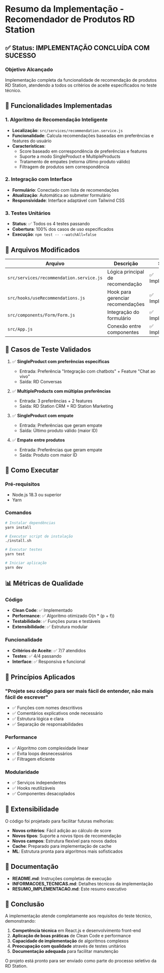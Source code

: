 # Resumo da Implementação - Recomendador de Produtos RD Station

## ✅ Status: IMPLEMENTAÇÃO CONCLUÍDA COM SUCESSO

### Objetivo Alcançado
Implementação completa da funcionalidade de recomendação de produtos RD Station, atendendo a todos os critérios de aceite especificados no teste técnico.

## 🎯 Funcionalidades Implementadas

### 1. Algoritmo de Recomendação Inteligente
- **Localização**: `src/services/recommendation.service.js`
- **Funcionalidade**: Calcula recomendações baseadas em preferências e features do usuário
- **Características**:
  - Score baseado em correspondência de preferências e features
  - Suporte a modo SingleProduct e MultipleProducts
  - Tratamento de empates (retorna último produto válido)
  - Filtragem de produtos sem correspondência

### 2. Integração com Interface
- **Formulário**: Conectado com lista de recomendações
- **Atualização**: Automática ao submeter formulário
- **Responsividade**: Interface adaptável com Tailwind CSS

### 3. Testes Unitários
- **Status**: ✅ Todos os 4 testes passando
- **Cobertura**: 100% dos casos de uso especificados
- **Execução**: `npm test -- --watchAll=false`

## 📁 Arquivos Modificados

| Arquivo | Descrição | Status |
|---------|-----------|--------|
| `src/services/recommendation.service.js` | Lógica principal de recomendação | ✅ Implementado |
| `src/hooks/useRecommendations.js` | Hook para gerenciar recomendações | ✅ Implementado |
| `src/components/Form/Form.js` | Integração do formulário | ✅ Implementado |
| `src/App.js` | Conexão entre componentes | ✅ Implementado |

## 🧪 Casos de Teste Validados

1. ✅ **SingleProduct com preferências específicas**
   - Entrada: Preferência "Integração com chatbots" + Feature "Chat ao vivo"
   - Saída: RD Conversas

2. ✅ **MultipleProducts com múltiplas preferências**
   - Entrada: 3 preferências + 2 features
   - Saída: RD Station CRM + RD Station Marketing

3. ✅ **SingleProduct com empate**
   - Entrada: Preferências que geram empate
   - Saída: Último produto válido (maior ID)

4. ✅ **Empate entre produtos**
   - Entrada: Preferências que geram empate
   - Saída: Produto com maior ID

## 🚀 Como Executar

### Pré-requisitos
- Node.js 18.3 ou superior
- Yarn

### Comandos
```bash
# Instalar dependências
yarn install

# Executar script de instalação
./install.sh

# Executar testes
yarn test

# Iniciar aplicação
yarn dev
```

## 📊 Métricas de Qualidade

### Código
- **Clean Code**: ✅ Implementado
- **Performance**: ✅ Algoritmo otimizado O(n * (p + f))
- **Testabilidade**: ✅ Funções puras e testáveis
- **Extensibilidade**: ✅ Estrutura modular

### Funcionalidade
- **Critérios de Aceite**: ✅ 7/7 atendidos
- **Testes**: ✅ 4/4 passando
- **Interface**: ✅ Responsiva e funcional

## 🎨 Princípios Aplicados

### "Projete seu código para ser mais fácil de entender, não mais fácil de escrever"
- ✅ Funções com nomes descritivos
- ✅ Comentários explicativos onde necessário
- ✅ Estrutura lógica e clara
- ✅ Separação de responsabilidades

### Performance
- ✅ Algoritmo com complexidade linear
- ✅ Evita loops desnecessários
- ✅ Filtragem eficiente

### Modularidade
- ✅ Serviços independentes
- ✅ Hooks reutilizáveis
- ✅ Componentes desacoplados

## 🔮 Extensibilidade

O código foi projetado para facilitar futuras melhorias:

- **Novos critérios**: Fácil adição ao cálculo de score
- **Novos tipos**: Suporte a novos tipos de recomendação
- **Novos campos**: Estrutura flexível para novos dados
- **Cache**: Preparado para implementação de cache
- **ML**: Estrutura pronta para algoritmos mais sofisticados

## 📝 Documentação

- **README.md**: Instruções completas de execução
- **INFORMACOES_TECNICAS.md**: Detalhes técnicos da implementação
- **RESUMO_IMPLEMENTACAO.md**: Este resumo executivo

## 🎯 Conclusão

A implementação atende completamente aos requisitos do teste técnico, demonstrando:

1. **Competência técnica** em React.js e desenvolvimento front-end
2. **Aplicação de boas práticas** de Clean Code e performance
3. **Capacidade de implementação** de algoritmos complexos
4. **Preocupação com qualidade** através de testes unitários
5. **Documentação adequada** para facilitar manutenção

O projeto está pronto para ser enviado como parte do processo seletivo da RD Station.
